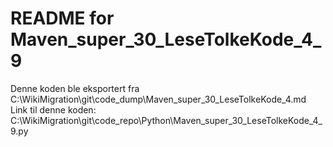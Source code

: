 # README for Maven_super_30_LeseTolkeKode_4_9
Denne koden ble eksportert fra C:\WikiMigration\git\code_dump\Maven_super_30_LeseTolkeKode_4.md
Link til denne koden: C:\WikiMigration\git\code_repo\Python\Maven_super_30_LeseTolkeKode_4_9.py

